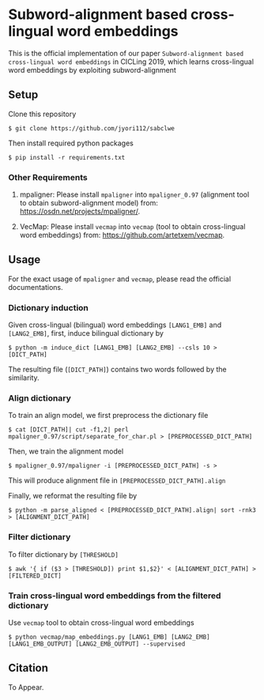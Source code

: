 # Subword-alignment based cross-lingual word embeddings

This is the official implementation of our paper `Subword-alignment based cross-lingual word embeddings` in CICLing 2019, which learns cross-lingual word embeddings by exploiting subword-alignment

## Setup

Clone this repository

```
$ git clone https://github.com/jyori112/sabclwe
```

Then install required python packages
```
$ pip install -r requirements.txt
```

### Other Requirements

1. mpaligner: Please install `mpaligner` into `mpaligner_0.97` (alignment tool to obtain subword-alignment model) from: https://osdn.net/projects/mpaligner/.

2. VecMap: Please install `vecmap` into `vecmap` (tool to obtain cross-lingual word embeddings) from: https://github.com/artetxem/vecmap.

## Usage

For the exact usage of `mpaligner` and `vecmap`, please read the official documentations.

### Dictionary induction

Given cross-lingual (bilingual) word embeddings `[LANG1_EMB]` and `[LANG2_EMB]`, first, induce bilingual dictionary by

```
$ python -m induce_dict [LANG1_EMB] [LANG2_EMB] --csls 10 > [DICT_PATH]
```
The resulting file (`[DICT_PATH]`) contains two words followed by the similarity.

### Align dictionary

To train an align model, we first preprocess the dictionary file

```
$ cat [DICT_PATH]| cut -f1,2| perl mpaligner_0.97/script/separate_for_char.pl > [PREPROCESSED_DICT_PATH]
```

Then, we train the alignment model

```
$ mpaligner_0.97/mpaligner -i [PREPROCESSED_DICT_PATH] -s >
```
This will produce alignment file in `[PREPROCESSED_DICT_PATH].align`

Finally, we reformat the resulting file by
```
$ python -m parse_aligned < [PREPROCESSED_DICT_PATH].align| sort -rnk3 > [ALIGNMENT_DICT_PATH]
```

### Filter dictionary

To filter dictionary by `[THRESHOLD]`
```
$ awk '{ if ($3 > [THRESHOLD]) print $1,$2}' < [ALIGNMENT_DICT_PATH] > [FILTERED_DICT]
```

### Train cross-lingual word embeddings from the filtered dictionary

Use `vecmap` tool to obtain cross-lingual word embeddings
```
$ python vecmap/map_embeddings.py [LANG1_EMB] [LANG2_EMB] [LANG1_EMB_OUTPUT] [LANG2_EMB_OUTPUT] --supervised
```

## Citation

To Appear.